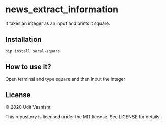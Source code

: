 # news_extract_information
It takes an integer as an input and prints it square.

## Installation
```pip install saral-square```

## How to use it?
Open terminal and type square and then input the integer

## License

© 2020 Udit Vashisht

This repository is licensed under the MIT license. See LICENSE for details.
